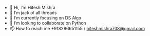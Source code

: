 - 👋 Hi, I’m Hitesh Mishra
- 👀 I’m jack of all threads
- 🌱 I’m currently focusing on DS Algo
- 💞️ I’m looking to collaborate on Python
- 📫 How to reach me +918286651155 / hiteshmishra708@gmail.com

<!---
hiteshmishra708/hiteshmishra708 is a ✨ special ✨ repository because its `README.md` (this file) appears on your GitHub profile.
You can click the Preview link to take a look at your changes.
--->
